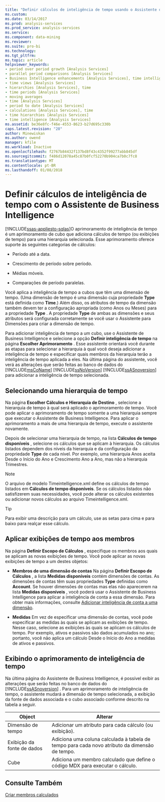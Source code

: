 ```yaml
---
title: "Definir cálculos de inteligência de tempo usando o Assistente de Business Intelligence | Microsoft Docs"
ms.custom: 
ms.date: 03/14/2017
ms.prod: analysis-services
ms.prod_service: analysis-services
ms.service: 
ms.component: data-mining
ms.reviewer: 
ms.suite: pro-bi
ms.technology: 
ms.tgt_pltfrm: 
ms.topic: article
helpviewer_keywords:
- period over period growth [Analysis Services]
- parallel period comparisons [Analysis Services]
- Business Intelligence enhancements [Analysis Services], time intelligence
- time views [Analysis Services]
- hierarchies [Analysis Services], time
- time periods [Analysis Services]
- moving averages
- time [Analysis Services]
- period to date [Analysis Services]
- calculations [Analysis Services], time
- time hierarchies [Analysis Services]
- time intelligence [Analysis Services]
ms.assetid: be36e8fc-f46e-4553-8623-b27d695c330b
caps.latest.revision: "28"
author: Minewiskan
ms.author: owend
manager: kfile
ms.workload: Inactive
ms.openlocfilehash: f2767b84432f137bd8f43c4352f99277abb845df
ms.sourcegitcommit: f486d12078a45c87b0fcf52270b904ca7b0c7fc8
ms.translationtype: MT
ms.contentlocale: pt-BR
ms.lasthandoff: 01/08/2018
---
```

# <a name="define-time-intelligence-calculations-using-the-business-intelligence-wizard"></a>Definir cálculos de inteligência de tempo com o Assistente de Business Intelligence
[!INCLUDE[ssas-appliesto-sqlas](../../includes/ssas-appliesto-sqlas.md)]O aprimoramento de inteligência de tempo é um aprimoramento de cubo que adiciona cálculos de tempo (ou exibições de tempo) para uma hierarquia selecionada. Esse aprimoramento oferece suporte às seguintes categorias de cálculos:  
  
-   Período até a data.  
  
-   Crescimento de período sobre período.  
  
-   Médias móveis.  
  
-   Comparações de período paralelas.  
  
 Você aplica a inteligência de tempo a cubos que têm uma dimensão de tempo. (Uma dimensão de tempo é uma dimensão cuja propriedade **Type** está definida como **Time**.) Além disso, os atributos de tempo da dimensão também devem ter a configuração apropriada (como Anos ou Meses) para a propriedade **Type** . A propriedade **Type** de ambas as dimensões e seus atributos será configurada corretamente se você usar o Assistente para Dimensões para criar a dimensão de tempo.  
  
 Para adicionar inteligência de tempo a um cubo, use o Assistente de Business Intelligence e selecione a opção **Definir inteligência de tempo** na página **Escolher Aprimoramento** . Esse assistente orientará você durante as etapas para selecionar a hierarquia à qual você deseja adicionar a inteligência de tempo e especificar quais membros da hierarquia terão a inteligência de tempo aplicada a eles. Na última página do assistente, você verá as alterações que serão feitas ao banco de dados do [!INCLUDE[msCoName](../../includes/msconame-md.md)] [!INCLUDE[ssNoVersion](../../includes/ssnoversion-md.md)] [!INCLUDE[ssASnoversion](../../includes/ssasnoversion-md.md)] para adicionar a inteligência de tempo selecionada.  
  
## <a name="selecting-a-time-hierarchy"></a>Selecionando uma hierarquia de tempo  
 Na página **Escolher Cálculos e Hierarquia de Destino** , selecione a hierarquia de tempo à qual será aplicado o aprimoramento de tempo. Você pode aplicar o aprimoramento de tempo somente a uma hierarquia sempre que executar o Assistente de Business Intelligence. Para aplicar o aprimoramento a mais de uma hierarquia de tempo, execute o assistente novamente.  
  
 Depois de selecionar uma hierarquia de tempo, na lista **Cálculos de tempo disponíveis** , selecione os cálculos que se aplicam à hierarquia. Os cálculos listados dependem dos níveis da hierarquia e da configuração da propriedade **Type** de cada nível. Por exemplo, uma hierarquia Anos aceita Desde o Início do Ano e Crescimento Ano a Ano, mas não a hierarquia Trimestres.  
  
> [!NOTE]  
>  O arquivo de modelo Timeintelligence.xml define os cálculos de tempo listados em **Cálculos de tempo disponíveis**. Se os cálculos listados não satisfizerem suas necessidades, você pode alterar os cálculos existentes ou adicionar novos cálculos ao arquivo Timeintelligence.xml.  
  
> [!TIP]  
>  Para exibir uma descrição para um cálculo, use as setas para cima e para baixo para realçar esse cálculo.  
  
## <a name="apply-time-views-to-members"></a>Aplicar exibições de tempo aos membros  
 Na página **Definir Escopo de Cálculos** , especifique os membros aos quais se aplicam as novas exibições de tempo. Você pode aplicar as novas exibições de tempo a um destes objetos:  
  
-   **Membros de uma dimensão de contas** Na página **Definir Escopo de Cálculos** , a lista **Medidas disponíveis** contém dimensões de contas. As dimensões de contas têm suas propriedades **Type** definidas como **Account**. Se houver dimensões de contas mas elas não aparecerem na lista **Medidas disponíveis** , você poderá usar o Assistente de Business Intelligence para aplicar a inteligência de conta a essa dimensão. Para obter mais informações, consulte [Adicionar inteligência de conta a uma dimensão](../../analysis-services/multidimensional-models/bi-wizard-add-account-intelligence-to-a-dimension.md).  
  
-   **Medidas** Em vez de especificar uma dimensão de contas, você pode especificar as medidas às quais se aplicam as exibições de tempo. Nesse caso, selecione as exibições às quais se aplicam os cálculos de tempo. Por exemplo, ativos e passivos são dados acumulados no ano; portanto, você não aplica um cálculo Desde o Início do Ano a medidas de ativos e passivos.  
  
## <a name="viewing-the-time-intelligence-enhancement"></a>Exibindo o aprimoramento de inteligência de tempo  
 Na última página do Assistente de Business Intelligence, é possível exibir as alterações que serão feitas no banco de dados do [!INCLUDE[ssASnoversion](../../includes/ssasnoversion-md.md)] . Para um aprimoramento de inteligência de tempo, o assistente mudará a dimensão de tempo selecionada, a exibição da fonte de dados associada e o cubo associado conforme descrito na tabela a seguir.  
  
|Object|Alterar|  
|------------|------------|  
|Dimensão de tempo|Adicionar um atributo para cada cálculo (ou exibição).|  
|Exibição da fonte de dados|Adiciona uma coluna calculada à tabela de tempo para cada novo atributo da dimensão de tempo.|  
|Cube|Adiciona um membro calculado que define o código MDX para executar o cálculo.|  
  
## <a name="see-also"></a>Consulte Também  
 [Criar membros calculados](../../analysis-services/multidimensional-models/create-calculated-members.md)  
  
  
